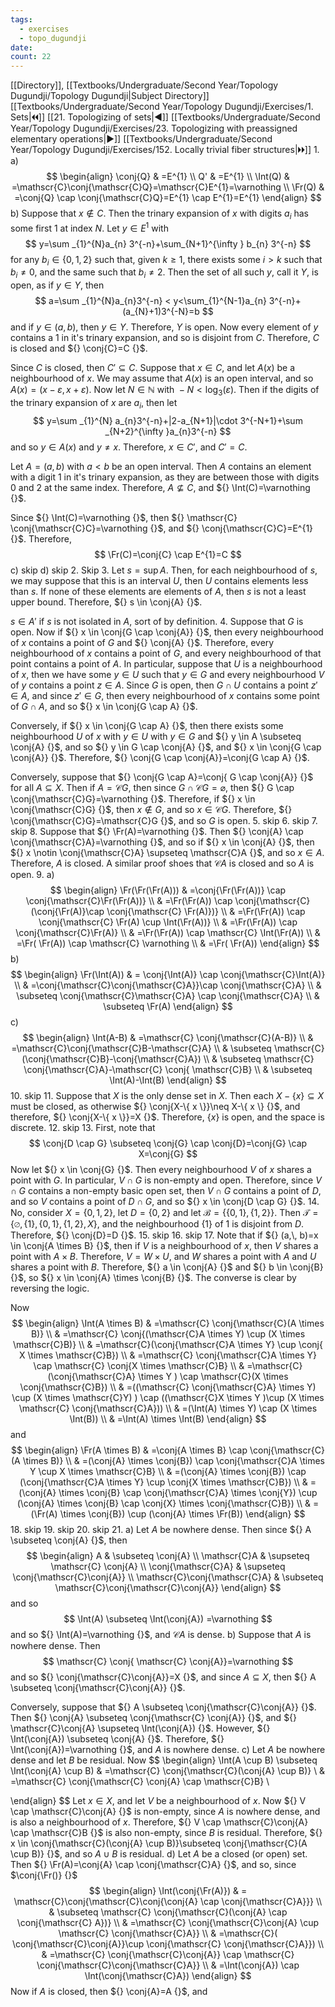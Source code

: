 ```yaml
---
tags:
  - exercises
  - topo_dugundji
date: 
count: 22
---
```

[[Directory]], [[Textbooks/Undergraduate/Second Year/Topology Dugundji/Topology Dugundji|Subject Directory]]
[[Textbooks/Undergraduate/Second Year/Topology Dugundji/Exercises/1. Sets|🞀🞀]] [[21. Topologizing of sets|◀]] [[Textbooks/Undergraduate/Second Year/Topology Dugundji/Exercises/23. Topologizing with preassigned elementary operations|▶]] [[Textbooks/Undergraduate/Second Year/Topology Dugundji/Exercises/152. Locally trivial fiber structures|🞂🞂]]
1. 
a)
$$
\begin{align}
\conj{Q} & =E^{1} \\
Q' & =E^{1} \\
\Int(Q) & =\mathscr{C}\conj{\mathscr{C}Q}=\mathscr{C}E^{1}=\varnothing   \\
\Fr(Q) & =\conj{Q} \cap  \conj{\mathscr{C}Q}=E^{1} \cap E^{1}=E^{1}
\end{align}
$$
b)
Suppose that ${} x \notin C {}$. Then the trinary expansion of $x {}$ with digits ${} a_{i} {}$ has some first ${} 1 {}$ at index $N {}$. Let ${} y \in E^{1} {}$ with
$$
y=\sum _{1}^{N}a_{n} 3^{-n}+\sum_{N+1}^{\infty } b_{n} 3^{-n}
$$
for any ${} b_{i} \in \{ 0,\, 1,\, 2 \} {}$ such that, given $k\geq 1 {}$, there exists some $i>k {}$ such that ${} b_{i}\neq 0 {}$, and the same such that ${} b_{i}\neq 2 {}$. Then the set of all such ${} y$, call it ${} Y {}$, is open, as if ${} y \in Y {}$, then
$$
a=\sum _{1}^{N}a_{n}3^{-n} < y<\sum_{1}^{N-1}a_{n} 3^{-n}+(a_{N}+1)3^{-N}=b
$$
and if ${} y \in (a,\, b) {}$, then ${} y \in Y {}$. Therefore, $Y$ is open. Now every element of $y$ contains a $1$ in it's trinary expansion, and so is disjoint from $C$. Therefore, $C$ is closed and ${} \conj{C}=C {}$. 

Since $C$ is closed, then ${} C' \subseteq C {}$. Suppose that ${} x \in C {}$, and let ${} A(x)$ be a neighbourhood of $x$. We may assume that ${} A(x)$ is an open interval, and so ${} A(x)=(x-\varepsilon,\, x+\varepsilon) {}$. Now let ${} N \in \mathbb{N} {}$ with ${} -N < \log _{3}(\varepsilon) {}$. Then if the digits of the trinary expansion of $x$ are ${} a_{i}$, then let 
$$
y=\sum _{1}^{N} a_{n}3^{-n}+|2-a_{N+1}|\cdot 3^{-N+1}+\sum _{N+2}^{\infty }a_{n}3^{-n}
$$
and so ${} y \in A(x) {}$ and ${} y \neq x {}$. Therefore, ${} x \in C' {}$, and ${} C'=C {}$. 

Let ${} A=(a,\, b) {}$ with $a<b {}$ be an open interval. Then $A$ contains an element with a digit $1$ in it's trinary expansion, as they are between those with digits $0$ and $2$ at the same index. Therefore, ${} A \not \subseteq C {}$, and ${} \Int(C)=\varnothing  {}$. 

Since ${} \Int(C)=\varnothing  {}$, then ${} \mathscr{C} \conj{\mathscr{C}C}=\varnothing {}$, and ${} \conj{\mathscr{C}C}=E^{1} {}$. Therefore, 
$$
\Fr(C)=\conj{C} \cap  E^{1}=C
$$
c) skip
d) skip
2. Skip
3. 
Let ${} s=\sup A {}$. Then, for each neighbourhood of $s$, we may suppose that this is an interval $U$, then $U$ contains elements less than $s$. If none of these elements are elements of $A$, then $s$ is not a least upper bound. Therefore, ${} s \in \conj{A} {}$.

${} s \in A' {}$ if $s$ is not isolated in $A {}$, sort of by definition.
4. 
Suppose that $G {}$ is open. Now if ${} x \in \conj{G \cap  \conj{A}} {}$, then every neighbourhood of $x {}$ contains a point of ${} G {}$ and ${} \conj{A} {}$. Therefore, every neighbourhood of $x$ contains a point of $G$, and every neighbourhood of that point contains a point of $A$. In particular, suppose that $U$ is a neighbourhood of $x$, then we have some ${} y \in U {}$ such that ${} y \in G {}$ and every neighbourhood $V$ of $y$ contains a point ${} z \in A {}$. Since $G$ is open, then ${} G \cap  U {}$ contains a point ${} z' \in A {}$, and since ${} z' \in G {}$, then every neighbourhood of $x$ contains some point of ${} G \cap  A {}$, and so ${} x \in \conj{G \cap  A} {}$. 

Conversely, if ${} x \in \conj{G \cap A} {}$, then there exists some neighbourhood $U$ of $x$ with ${} y \in U {}$ with ${} y \in G {}$ and ${} y \in A \subseteq \conj{A} {}$, and so ${} y \in G \cap \conj{A} {}$, and ${} x \in \conj{G \cap  \conj{A}} {}$. Therefore, ${} \conj{G \cap  \conj{A}}=\conj{G \cap A} {}$. 

Conversely, suppose that ${} \conj{G \cap  A}=\conj{ G \cap  \conj{A}} {}$ for all ${} A \subseteq  X {}$. Then if $A=\mathscr{C}G$, then since ${} G \cap \mathscr{C}G =\varnothing  {}$, then ${} G \cap  \conj{\mathscr{C}G}=\varnothing  {}$. Therefore, if ${} x \in \conj{\mathscr{C}G} {}$, then ${} x \notin G {}$, and so ${} x \in \mathscr{C}G {}$. Therefore, ${} \conj{\mathscr{C}G}=\mathscr{C}G {}$, and so $G$ is open.
5. skip
6. skip
7. skip
8. 
Suppose that ${} \Fr(A)=\varnothing  {}$. Then ${} \conj{A} \cap  \conj{\mathscr{C}A}=\varnothing  {}$, and so if ${} x \in \conj{A} {}$, then ${} x \notin \conj{\mathscr{C}A} \supseteq \mathscr{C}A {}$, and so ${} x \in A {}$. Therefore, $A$ is closed. A similar proof shoes that $\mathscr{C}A$ is closed and so $A {}$ is open.
9. 
a)
$$
\begin{align}
 \Fr(\Fr(\Fr(A)))  & =\conj{\Fr(\Fr(A))} \cap  \conj{\mathscr{C}\Fr(\Fr(A))} \\
 & =\Fr(\Fr(A)) \cap  \conj{\mathscr{C} (\conj{\Fr(A)}\cap \conj{\mathscr{C} \Fr(A)})} \\
 & =\Fr(\Fr(A)) \cap  \conj{\mathscr{C} \Fr(A) \cup \Int(\Fr(A))} \\
& =\Fr(\Fr(A)) \cap  \conj{\mathscr{C}\Fr(A)} \\
 & =\Fr(\Fr(A)) \cap  \mathscr{C} \Int(\Fr(A)) \\
 & =\Fr( \Fr(A)) \cap  \mathscr{C} \varnothing  \\
 & =\Fr( \Fr(A))
 \end{align}
$$
b)
$$
\begin{align}
\Fr(\Int(A)) & = \conj{\Int(A)} \cap  \conj{\mathscr{C}\Int(A)} \\
 & =\conj{\mathscr{C}\conj{\mathscr{C}A}}\cap \conj{\mathscr{C}A} \\
 & \subseteq  \conj{\mathscr{C}\mathscr{C}A} \cap  \conj{\mathscr{C}A} \\
 & \subseteq \Fr(A)
\end{align}
$$
c)
$$
\begin{align}
\Int(A-B) & =\mathscr{C} \conj{\mathscr{C}(A-B)} \\
 & =\mathscr{C}\conj{\mathscr{C}B-\mathscr{C}A} \\
 & \subseteq  \mathscr{C} (\conj{\mathscr{C}B}-\conj{\mathscr{C}A}) \\
 & \subseteq  \mathscr{C} \conj{\mathscr{C}A}-\mathscr{C} \conj{ \mathscr{C}B} \\
 & \subseteq \Int(A)-\Int(B)
\end{align}
$$
10. skip
11. 
Suppose that $X$ is the only dense set in $X$. Then each ${} X-\{ x \} \subseteq X {}$ must be closed, as otherwise ${} \conj{X-\{ x \}}\neq X-\{ x \} {}$, and therefore, ${} \conj{X-\{ x \}}=X {}$. Therefore, ${} \{ x \} {}$ is open, and the space is discrete. 
12. skip
13. 
First, note that
$$
\conj{D \cap  G} \subseteq  \conj{G} \cap  \conj{D}=\conj{G} \cap  X=\conj{G}
$$
Now let ${} x \in \conj{G} {}$. Then every neighbourhood ${} V$ of $x$ shares a point with $G {}$. In particular, ${} V \cap G {}$ is non-empty and open. Therefore, since ${} V \cap G {}$ contains a non-empty basic open set, then ${} V \cap  G {}$ contains a point of $D$, and so $V$ contains a point of ${} D \cap  G {}$, and so ${} x \in \conj{D \cap  G} {}$. 
14. 
No, consider ${} X=\{ 0,\, 1,\, 2 \} {}$, let ${} D=\{ 0,\, 2 \} {}$ and let ${} \mathscr{B}=\{ \{ 0,\, 1 \},\, \{ 1,\, 2 \} \} {}$. Then ${} \mathscr{T}=\{ \varnothing ,\, \{ 1\},\, \{ 0,\, 1 \},\, \{ 1,\, 2 \},\, X \} {}$, and the neighbourhood ${} \{ 1 \} {}$ of $1$ is disjoint from $D$. Therefore, ${} \conj{D}=D {}$.
15. skip
16. skip
17. 
Note that if ${} (a,\, b)=x \in \conj{A \times B} {}$, then if $V$ is a neighbourhood of $x$, then $V$ shares a point with ${} A \times B {}$. Therefore, ${} V=W \times U {}$, and $W$ shares a point with $A$ and $U$ shares a point with $B$. Therefore, ${} a \in \conj{A} {}$ and ${} b \in \conj{B} {}$, so ${} x \in \conj{A} \times  \conj{B} {}$. The converse is clear by reversing the logic. 

Now
$$
\begin{align}
\Int(A \times  B) & =\mathscr{C} \conj{\mathscr{C}(A \times  B)} \\
 & =\mathscr{C} \conj{(\mathscr{C}A \times Y) \cup  (X \times  \mathscr{C}B)} \\
 & =\mathscr{C}(\conj{\mathscr{C}A \times  Y} \cup  \conj{ X \times  \mathscr{C}B}) \\
 & =\mathscr{C} \conj{\mathscr{C}A \times  Y} \cap  \mathscr{C} \conj{X \times  \mathscr{C}B} \\
 & =\mathscr{C}(\conj{\mathscr{C}A} \times Y ) \cap  \mathscr{C}(X \times  \conj{\mathscr{C}B}) \\
 & =((\mathscr{C} \conj{\mathscr{C}A} \times Y) \cup (X \times  \mathscr{C}Y) ) \cap  ((\mathscr{C}X \times  Y )\cup (X \times  \mathscr{C} \conj{\mathscr{C}A})) \\
 & =(\Int(A) \times Y) \cap  (X \times  \Int(B)) \\
 & =\Int(A) \times  \Int(B)
\end{align}
$$
and
$$
\begin{align}
\Fr(A \times B) & =\conj{A \times  B} \cap  \conj{\mathscr{C} (A \times  B)} \\
 & =(\conj{A} \times  \conj{B}) \cap  \conj{\mathscr{C}A \times Y \cup  X \times \mathscr{C}B} \\
 & =(\conj{A} \times  \conj{B}) \cap (\conj{\mathscr{C}A \times Y} \cup  \conj{X \times  \mathscr{C}B}) \\
 & =(\conj{A} \times  \conj{B} \cap  \conj{\mathscr{C}A} \times \conj{Y}) \cup (\conj{A} \times  \conj{B} \cap  \conj{X} \times  \conj{\mathscr{C}B}) \\
 & =(\Fr(A) \times \conj{B}) \cup  (\conj{A} \times  \Fr(B))
\end{align}
$$
18. skip
19. skip
20. skip
21. 
a)
Let $A {}$ be nowhere dense. Then since ${} A \subseteq \conj{A} {}$, then
$$
\begin{align}
 A  & \subseteq \conj{A}   \\
\mathscr{C}A &  \supseteq \mathscr{C} \conj{A} \\
\conj{\mathscr{C}A}  & \supseteq  \conj{\mathscr{C}\conj{A}}  \\
\mathscr{C}\conj{\mathscr{C}A}  & \subseteq  \mathscr{C}\conj{\mathscr{C}\conj{A}} 
 \end{align}
$$
and so 
$$
\Int(A) \subseteq \Int(\conj{A}) =\varnothing 
$$
and so ${} \Int(A)=\varnothing  {}$, and $\mathscr{C}A$ is dense.
b)
Suppose that $A$ is nowhere dense. Then 
$$
\mathscr{C} \conj{ \mathscr{C} \conj{A}}=\varnothing 
$$
and so ${} \conj{\mathscr{C}\conj{A}}=X {}$, and since ${} A \subseteq X {}$, then ${} A \subseteq \conj{\mathscr{C}\conj{A}} {}$.

Conversely, suppose that ${} A \subseteq  \conj{\mathscr{C}\conj{A}} {}$. Then ${} \conj{A} \subseteq  \conj{\mathscr{C} \conj{A}} {}$, and ${} \mathscr{C}\conj{A} \supseteq  \Int(\conj{A}) {}$. However, ${} \Int(\conj{A}) \subseteq \conj{A} {}$. Therefore, ${} \Int(\conj{A})=\varnothing  {}$, and $A$ is nowhere dense. 
c)
Let $A$ be nowhere dense and let $B$ be residual. Now
$$
\begin{align}
 \Int(A \cup B) \subseteq \Int(\conj{A} \cup B) & =\mathscr{C} \conj{\mathscr{C}(\conj{A} \cup B)}  \\
  & =\mathscr{C} \conj{\mathscr{C} \conj{A} \cap  \mathscr{C}B} \\
 
 \end{align}
$$
Let ${} x \in X {}$, and let $V$ be a neighbourhood of $x$. Now ${} V \cap  \mathscr{C}\conj{A} {}$ is non-empty, since $A$ is nowhere dense, and is also a neighbourhood of $x$. Therefore, ${} V \cap \mathscr{C}\conj{A} \cap  \mathscr{C}B {}$ is also non-empty, since $B$ is residual. Therefore, ${} x \in \conj{\mathscr{C}(\conj{A} \cup B)}\subseteq  \conj{\mathscr{C}(A \cup B)} {}$, and so ${} A \cup  B {}$ is residual.
d)
Let $A$ be a closed (or open) set. Then ${} \Fr(A)=\conj{A} \cap \conj{\mathscr{C}A} {}$, and so, since $\conj{\Fr()} {}$
$$
\begin{align}
 \Int(\conj{\Fr(A)})  & = \mathscr{C}\conj{\mathscr{C}\conj{\conj{A} \cap \conj{\mathscr{C}A}}}  \\
 & \subseteq \mathscr{C} \conj{\mathscr{C}(\conj{A} \cap  \conj{\mathscr{C} A})}  \\
& =\mathscr{C} \conj{\mathscr{C}\conj{A} \cup \mathscr{C} \conj{\mathscr{C}A}} \\
 & =\mathscr{C}( \conj{\mathscr{C}\conj{A}}\cup \conj{\mathscr{C} \conj{\mathscr{C}A}}) \\
 & =\mathscr{C} \conj{\mathscr{C}\conj{A}} \cap \mathscr{C} \conj{\mathscr{C}\conj{\mathscr{C}A}} \\
 & =\Int(\conj{A}) \cap  \Int(\conj{\mathscr{C}A})
 \end{align}
$$
Now if $A$ is closed, then ${} \conj{A}=A {}$, and

